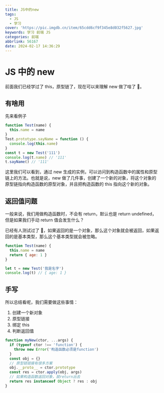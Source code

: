 ```yaml
---
title: JS中的new
tags:
  - JS
  - 学习
cover: 'https://pic.imgdb.cn/item/65cdd6cf9f345e8d032f5627.jpg'
keywords: 学习 前端 JS
categories: 前端
abbrlink: 56167
date: 2024-02-17 14:36:29
---
```


# JS 中的 new

前面我们已经学过了 this，原型链了，现在可以来理解 new 做了啥了 🤪。

## 有啥用

先来看例子

```js
function Test(name) {
  this.name = name
}
Test.prototype.sayName = function () {
  console.log(this.name)
}
const t = new Test('111')
console.log(t.name) // '111'
t.sayName() // '111'
```

这里我们可以看到，通过 new 生成的实例，可以访问到构造函数中的属性和原型链上的方法。也就是说，new 做了几件事，创建了一个新的对象，将这个对象的原型链指向构造函数的原型对象，并且把构造函数的 this 指向这个新的对象。

## 返回值问题

一般来说，我们用做构造函数时，不会有 return，默认也是 return undefined，但是如果我们手动 return 值会发生什么？

已经有人测试过了 🤗，如果返回的是一个对象，那么这个对象就会被返回，如果返回的是基本类型，那么这个基本类型就会被忽略。

```js
function Test(name) {
  this.name = name
  return { age: 1 }
}

let t = new Test('我是名字')
console.log(t) // { age: 1 }
```

## 手写

所以总结看呢，我们需要做这些事情：

1. 创建一个新对象
2. 原型链接
3. 绑定 this
4. 判断返回值

```js
function myNew(ctor, ...args) {
  if (typeof ctor !== 'function') {
    throw new Error('构造函数必须是function')
  }
  const obj = {}
  // 原型链链接有很多方案
  obj.__proto__ = ctor.prototype
  const res = ctor.apply(obj, args)
  // 如果构造函数返回对象，就return出去
  return res instanceof Object ? res : obj
}
```
